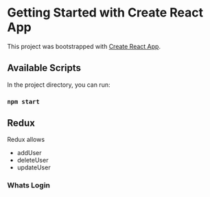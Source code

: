 # Getting Started with Create React App

This project was bootstrapped with [Create React App](https://github.com/facebook/create-react-app).

## Available Scripts

In the project directory, you can run:

### `npm start`

## Redux 
Redux allows 

- addUser
- deleteUser
- updateUser

### Whats Login
